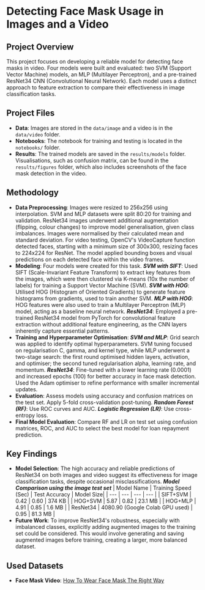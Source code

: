 # Detecting Face Mask Usage in Images and a Video
## Project Overview
This project focuses on developing a reliable model for detecting face masks in video. Four models were built and evaluated: two SVM (Support Vector Machine) models, an MLP (Multilayer Perceptron), and a pre-trained ResNet34 CNN (Convolutional Neural Network). Each model uses a distinct approach to feature extraction to compare their effectiveness in image classification tasks.

## Project Files
- **Data**: Images are stored in the `data/image` and a video is in the `data/video` folder.
- **Notebooks**: The notebook for training and testing is located in the `notebooks/` folder.
- **Results**: The trained models are saved in the `results/models` folder. Visualisations, such as confusion matrix, can be found in the `results/figures` folder, which also includes screenshots of the face mask detection in the video.

## Methodology 
- **Data Preprocessing**: Images were resized to 256x256 using interpolation. SVM and MLP datasets were split 80:20 for training and validation. ResNet34 images underwent additional augmentation (flipping, colour changes) to improve model generalisation, given class imbalances. Images were normalised by their calculated mean and standard deviation. For video testing, OpenCV's VideoCapture function detected faces, starting with a minimum size of 300x300, resizing faces to 224x224 for ResNet. The model applied bounding boxes and visual predictions on each detected face within the video frames.
- **Modeling**: Four models were created for this task.
***SVM with SIFT***: Used SIFT (Scale-Invariant Feature Transform) to extract key features from the images, which were then clustered via K-means (10x the number of labels) for training a Support Vector Machine (SVM).
***SVM with HOG***: Utilised HOG (Histogram of Oriented Gradients) to generate feature histograms from gradients, used to train another SVM.
***MLP with HOG***: HOG features were also used to train a Multilayer Perceptron (MLP) model, acting as a baseline neural network.
***ResNet34***: Employed a pre-trained ResNet34 model from PyTorch for convolutional feature extraction without additional feature engineering, as the CNN layers inherently capture essential patterns.
- **Training and Hyperparameter Optimisation**:
***SVM and MLP***: Grid search was applied to identify optimal hyperparameters. SVM tuning focused on regularisation C, gamma, and kernel type, while MLP underwent a two-stage search: the first round optimised hidden layers, activation, and optimiser; the second tuned regularisation alpha, learning rate, and momentum.
***ResNet34***: Fine-tuned with a lower learning rate (0.0001) and increased epochs (100) for better accuracy in face mask detection. Used the Adam optimiser to refine performance with smaller incremental updates.
- **Evaluation**: Assess models using accuracy and confusion matrices on the test set. Apply 5-fold cross-validation post-tuning.
***Random Forest (RF)***: Use ROC curves and AUC.
***Logistic Regression (LR)***: Use cross-entropy loss.
- **Final Model Evaluation**: Compare RF and LR on test set using confusion matrices, ROC, and AUC to select the best model for loan repayment prediction.

## Key Findings
- **Model Selection**: The high accuracy and reliable predictions of ResNet34 on both images and video suggest its effectiveness for image classification tasks, despite occasional misclassifications.
***Model Comparison using the image test set***
| Model Name | Training Speed (Sec) | Test Accuracy | Model Size|
| --- | --- | --- | --- |
| SIFT+SVM | 0.42 | 0.60 | 374 KB |
| HOG+SVM | 5.87 | 0.82 | 23.1 MB |
| HOG+MLP | 4.91 | 0.85 | 1.6 MB |
| ResNet34 | 4080.90 (Google Colab GPU used) | 0.95 | 81.3 MB |
- **Future Work**: To improve ResNet34's robustness, especially with imbalanced classes, explicitly adding augmented images to the training set could be considered. This would involve generating and saving augmented images before training, creating a larger, more balanced dataset.

## Used Datasets
- **Face Mask Video**: [How To Wear Face Mask The Right Way](https://youtu.be/W_9jLju5FuQ?feature=shared)
